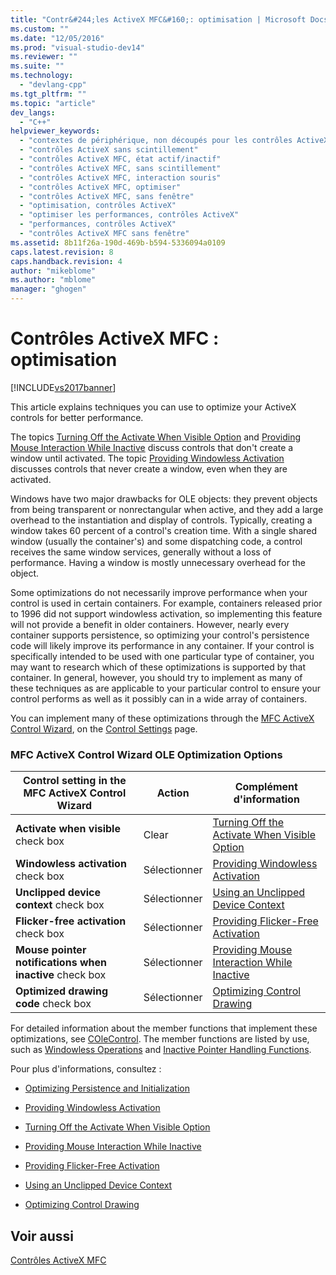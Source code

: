 ```yaml
---
title: "Contr&#244;les ActiveX MFC&#160;: optimisation | Microsoft Docs"
ms.custom: ""
ms.date: "12/05/2016"
ms.prod: "visual-studio-dev14"
ms.reviewer: ""
ms.suite: ""
ms.technology: 
  - "devlang-cpp"
ms.tgt_pltfrm: ""
ms.topic: "article"
dev_langs: 
  - "C++"
helpviewer_keywords: 
  - "contextes de périphérique, non découpés pour les contrôles ActiveX MFC"
  - "contrôles ActiveX sans scintillement"
  - "contrôles ActiveX MFC, état actif/inactif"
  - "contrôles ActiveX MFC, sans scintillement"
  - "contrôles ActiveX MFC, interaction souris"
  - "contrôles ActiveX MFC, optimiser"
  - "contrôles ActiveX MFC, sans fenêtre"
  - "optimisation, contrôles ActiveX"
  - "optimiser les performances, contrôles ActiveX"
  - "performances, contrôles ActiveX"
  - "contrôles ActiveX MFC sans fenêtre"
ms.assetid: 8b11f26a-190d-469b-b594-5336094a0109
caps.latest.revision: 8
caps.handback.revision: 4
author: "mikeblome"
ms.author: "mblome"
manager: "ghogen"
---
```

# Contr&#244;les ActiveX MFC&#160;: optimisation
[!INCLUDE[vs2017banner](../assembler/inline/includes/vs2017banner.md)]

This article explains techniques you can use to optimize your ActiveX controls for better performance.  
  
 The topics [Turning Off the Activate When Visible Option](../mfc/turning-off-the-activate-when-visible-option.md) and [Providing Mouse Interaction While Inactive](../mfc/providing-mouse-interaction-while-inactive.md) discuss controls that don't create a window until activated.  The topic [Providing Windowless Activation](../mfc/providing-windowless-activation.md) discusses controls that never create a window, even when they are activated.  
  
 Windows have two major drawbacks for OLE objects: they prevent objects from being transparent or nonrectangular when active, and they add a large overhead to the instantiation and display of controls.  Typically, creating a window takes 60 percent of a control's creation time.  With a single shared window \(usually the container's\) and some dispatching code, a control receives the same window services, generally without a loss of performance.  Having a window is mostly unnecessary overhead for the object.  
  
 Some optimizations do not necessarily improve performance when your control is used in certain containers.  For example, containers released prior to 1996 did not support windowless activation, so implementing this feature will not provide a benefit in older containers.  However, nearly every container supports persistence, so optimizing your control's persistence code will likely improve its performance in any container.  If your control is specifically intended to be used with one particular type of container, you may want to research which of these optimizations is supported by that container.  In general, however, you should try to implement as many of these techniques as are applicable to your particular control to ensure your control performs as well as it possibly can in a wide array of containers.  
  
 You can implement many of these optimizations through the [MFC ActiveX Control Wizard](../mfc/reference/mfc-activex-control-wizard.md), on the [Control Settings](../mfc/reference/control-settings-mfc-activex-control-wizard.md) page.  
  
### MFC ActiveX Control Wizard OLE Optimization Options  
  
|Control setting in the MFC ActiveX Control Wizard|Action|Complément d'information|  
|-------------------------------------------------------|------------|------------------------------|  
|**Activate when visible** check box|Clear|[Turning Off the Activate When Visible Option](../mfc/turning-off-the-activate-when-visible-option.md)|  
|**Windowless activation** check box|Sélectionner|[Providing Windowless Activation](../mfc/providing-windowless-activation.md)|  
|**Unclipped device context** check box|Sélectionner|[Using an Unclipped Device Context](../mfc/using-an-unclipped-device-context.md)|  
|**Flicker\-free activation** check box|Sélectionner|[Providing Flicker\-Free Activation](../mfc/providing-flicker-free-activation.md)|  
|**Mouse pointer notifications when inactive** check box|Sélectionner|[Providing Mouse Interaction While Inactive](../mfc/providing-mouse-interaction-while-inactive.md)|  
|**Optimized drawing code** check box|Sélectionner|[Optimizing Control Drawing](../mfc/optimizing-control-drawing.md)|  
  
 For detailed information about the member functions that implement these optimizations, see [COleControl](../mfc/reference/colecontrol-class.md).  The member functions are listed by use, such as [Windowless Operations](http://msdn.microsoft.com/fr-fr/e9e28f79-9a70-4ae4-a5aa-b3e92f1904df) and [Inactive Pointer Handling Functions](http://msdn.microsoft.com/fr-fr/e9e28f79-9a70-4ae4-a5aa-b3e92f1904df).  
  
 Pour plus d'informations, consultez :  
  
-   [Optimizing Persistence and Initialization](../mfc/optimizing-persistence-and-initialization.md)  
  
-   [Providing Windowless Activation](../mfc/providing-windowless-activation.md)  
  
-   [Turning Off the Activate When Visible Option](../mfc/turning-off-the-activate-when-visible-option.md)  
  
-   [Providing Mouse Interaction While Inactive](../mfc/providing-mouse-interaction-while-inactive.md)  
  
-   [Providing Flicker\-Free Activation](../mfc/providing-flicker-free-activation.md)  
  
-   [Using an Unclipped Device Context](../mfc/using-an-unclipped-device-context.md)  
  
-   [Optimizing Control Drawing](../mfc/optimizing-control-drawing.md)  
  
## Voir aussi  
 [Contrôles ActiveX MFC](../mfc/mfc-activex-controls.md)